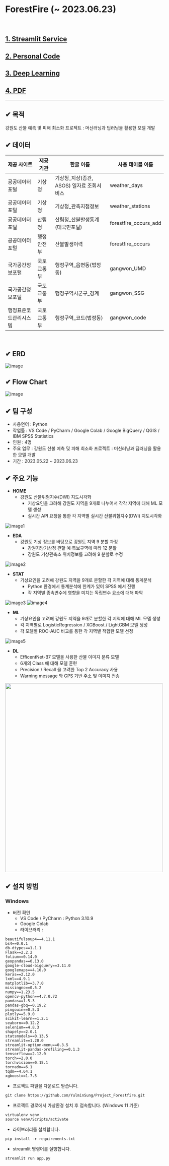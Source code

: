 # ForestFire (~ 2023.06.23)
<br/>

## [1. Streamlit Service](https://kingbeem-forestfire-app-zxbk0n.streamlit.app/ "Streamlit Link")<br/>

## [2. Personal Code](https://github.com/KingBeeM/ForestFire/tree/main/file/code/ ".Code Link")<br/>

## [3. Deep Learning](https://github.com/KingBeeM/ForestFire/blob/main/file/code/DL_EfficientNet.ipynb/ ".DL Link")<br/>

## [4. PDF](https://github.com/KingBeeM/ForestFire/tree/main/file/ppt/Forestfire.pdf/ "PDF Link")<br/>

---

## ✔ 목적
강원도 산불 예측 및 피해 최소화 프로젝트 : 머신러닝과 딥러닝을 활용한 모델 개발
<br/>

## ✔ 데이터
| 제공 사이트          | 제공 기관   | 한글 이름  | 사용 테이블 이름 |
|---------------------|------------|--------|-------------|
| 공공데이터포털      | 기상청     | 기상청_지상(종관, ASOS) 일자료 조회서비스 | weather_days|
| 공공데이터포털      | 기상청     | 기상청_관측지점정보 | weather_stations|
| 공공데이터포털      | 산림청    | 산림청_산불발생통계(대국민포털) | forestfire_occurs_add |
| 공공데이터포털      | 행정안전부 | 산불발생이력 | forestfire_occurs|
| 국가공간정보포털    | 국토교통부 | 행정구역_읍면동(법정동) | gangwon_UMD |
| 국가공간정보포털    | 국토교통부 | 행정구역시군구_경계 | gangwon_SSG |
| 행정표준코드관리시스템 | 국토교통부 | 행정구역_코드(법정동) | gangwon_code|
<br/>

## ✔ ERD
![image](https://github.com/KingBeeM/ForestFire/blob/main/file/img/ERD.png)
<br/>

## ✔ Flow Chart
![image](https://github.com/KingBeeM/ForestFire/blob/main/file/img/flowchart.png)
<br/>

## ✔ 팀 구성
- 사용언어 : Python
- 작업툴 : VS Code / PyCharm / Google Colab / Google BigQuery / QGIS / IBM SPSS Statistics
- 인원 : 4명
- 주요 업무 : 강원도 산불 예측 및 피해 최소화 프로젝트 : 머신러닝과 딥러닝을 활용한 모델 개발
- 기간 : 2023.05.22 ~ 2023.06.23

## ✔ 주요 기능
- **HOME**
  - 강원도 산불위험지수(DWI) 지도시각화
    - 기상요인을 고려해 강원도 지역을 9개로 나누어서 각각 지역에 대해 ML 모델 생성
    - 실시간 API 요청을 통한 각 지역별 실시간 산불위험지수(DWI) 지도시각화

![image1](https://github.com/KingBeeM/ForestFire/blob/main/file/img/home_img.png)
- **EDA**
  - 강원도 기상 정보를 바탕으로 강원도 지역 9 분할 과정
    - 강원지방기상청 관할 예·특보구역에 따라 12 분할
    - 강원도 기상관측소 위치정보를 고려해 9 분할로 수정

![image2](https://github.com/KingBeeM/ForestFire/blob/main/file/img/EDA_img.png)
- **STAT**
  - 기상요인을 고려해 강원도 지역을 9개로 분할한 각 지역에 대해 통계분석
    - Python 환경에서 통계분석에 한계가 있어 SPSS 에서 진행
    - 각 지역별 종속변수에 영향을 미치는 독립변수 요소에 대해 파악

![image3](https://github.com/KingBeeM/ForestFire/blob/main/file/img/stat_img1.png)
![image4](https://github.com/KingBeeM/ForestFire/blob/main/file/img/stat_img2.png)
- **ML**
  - 기상요인을 고려해 강원도 지역을 9개로 분할한 각 지역에 대해 ML 모델 생성
  - 각 지역별로 LogisticRegression / XGBoost / LightGBM 모델 생성
  - 각 모델별 ROC-AUC 비교를 통한 각 지역별 적합한 모델 선정

![image5](https://github.com/KingBeeM/ForestFire/blob/main/file/img/model_img.png)
- **DL**
  - EfficentNet-B7 모델을 사용한 산불 이미지 분류 모델
  - 6개의 Class 에 대해 모델 훈련
  - Precision / Recall 을 고려한 Top 2 Accuracy 사용
  - Warning message 와 GPS 기반 주소 및 이미지 전송

<img src="/file/img/DL_img.png" width="500" height="600">

## ✔ 설치 방법

### Windows
- 버전 확인
  - VS Code / PyCharm : Python 3.10.9
  - Google Colab
  - 라이브러리 : 
```
beautifulsoup4==4.11.1
bs4==0.0.1
db-dtypes==1.1.1
Flask==2.2.2
folium==0.14.0
geopandas==0.13.0
google-cloud-bigquery==3.11.0
googlemaps==4.10.0
keras==2.12.0
lxml==4.9.1
matplotlib==3.7.0
missingno==0.5.2
numpy==1.23.5
opencv-python==4.7.0.72
pandas==1.5.3
pandas-gbq==0.19.2
pingouin==0.5.3
plotly==5.9.0
scikit-learn==1.2.1
seaborn==0.12.2
selenium==4.8.3
shapely==2.0.1
statsmodels==0.13.5
streamlit==1.20.0
streamlit-option-menu==0.3.5
streamlit-pandas-profiling==0.1.3
tensorflow==2.12.0
torch==2.0.0
torchvision==0.15.1
tornado==6.1
tqdm==4.64.1
xgboost==1.7.5
```
- 프로젝트 파일을 다운로드 받습니다.
```
git clone https://github.com/YulminSung/Project_Forestfire.git
```
- 프로젝트 경로에서 가상환경 설치 후 접속합니다. (Windows 11 기준)
```
virtualenv venv
source venv/Scripts/activate
```
- 라이브러리를 설치합니다.
```
pip install -r requirements.txt
```
- streamlit 명령어를 실행합니다.
```
streamlit run app.py
```